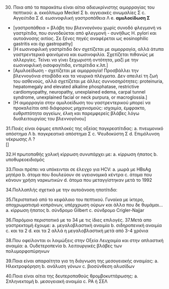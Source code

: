 30. Ποια από τα παρακάτω είναι αίτια αδιευκρίνιστης αιμορραγίας του πεπτικού: 
		a. εκκόλπωμα Meckel Σ
		b. αγγειακές ανωμαλίες Σ 
		c. Αγγειίτιδα Σ 
		d. εωσινοφιλική γαστροπάθεια Λ 
		e. __αμυλοείδωση Σ__

* [γαστροπάθεια = βλάβη του βλεννογόνου χωρίς συνοδό φλεγμονή vs γαστρίτιδα, που συνοδεύεται από φλεγμονή - συνήθως H. pylori και αυτοάνοσης αιτίας. Σε ξένες πηγές αναφέρεται ως eosinophilic gastritis και όχι gastropathy]
* [Η εωσινοφιλική γαστρίτιδα δεν σχετίζεται με αιμορραγία, αλλά άτυπα γαστρεντερικά φαινόμενα και εωσινοφιλία. Σχετίζεται πιθανώς με αλλεργίες. Τείνει να γίνει ξεχωριστή οντότητα, μαζί με την εωσινοφιλική οισοφαγίτιδα, εντερίτιδα κ.λπ.] 
* [Αμυλοείδωση - σχετίζεται με αιμορραγία! Προσβάλλει την βλεννογόνια στοιβάδα και τα νευρικά πλέγματα. Δεν απειλεί τη ζωή του ασθενούς, αλλά σχετίζεται με άλλες συννοσηρότητες: proteinuria, hepatomegaly and elevated alkaline phosphatase, restrictive cardiomyopathy, neuropathy, unexplained edema, carpal tunnel syndrome, unexplained facial or neck purpura, or macroglossia.]
* [Η αιμορραγία στην αμυλοείδωση του γαστρεντερικού μπορεί να προκαλείται από διάφορους μηχανισμούς: ισχαιμία, έμφρακτο, ευθριπτότητα αγγείων, έλκη και παρεμφερείς βλάβες λόγω δυσλειτουργίας του βλεννογόνου] 

31.Ποιές είναι όψιμες επιπλοκές της οξείας παγκρεατίτιδας: 
	a. πνευμονικό απόστημα Λ 
	b. παγκρεατικό απόστημα Σ 
	c. Ψευδοκύστη Σ 
	d. Επιμόλυνση νέκρωσης Λ ?  
[]

32.Η πρωτοπαθής χολική κίρρωση συνυπάρχει με: 
a. κίρρωση ήπατος
b. υποθυρεοειδισμός

33.Ποιοι πρέπει να υπόκεινται σε έλεγχο για HCV: 
a. μωρά με HBsAg μητέρα
b. άτομα που δουλεύουν σε υγειονομικά κέντρα 
c. άτομα που κάνουν χρήση ναρκωτικών
d. άτομα που μεταγγίστηκαν μετά το 1992 

34.Πολλαπλής σχετικά με την αυτοάνοση ηπατίτιδα:

35.Περιστατικό από το κεφάλαιο του πεπτικού. Γυναίκα με ίκτερο, αποχρωματισμό κοπράνων, υπέρχρωση ούρων και άλλα που δε θυμάμαι...
a. κίρρωση ήπατος
b. σύνδρομο Gilbert
c. σύνδρομο Crigler-Najjar

36.Παρόμοιο περιστατικό με το 34 με τις ίδιες επιλογές.
37.Μετά απο γαστρεκτομή έχουμε: 
a. μεγαλοβλαστική αναιμία
b. σιδηροπενική αναιμία
c. και τα 2
d. και τα 2 αλλά η μεγαλοβλαστική μετά από 
3-4 χρόνια

38.Που οφείλονται οι λοιμώξεις στην Οξεία Λευχαιμία και στην απλαστική αναιμία: 
a. Ουδετεροπενία
b. λειτουργικές βλάβες των πολυμορφοπύρηνων

39.Ποια είναι απαραίτητα για τη διάγνωση της μεσογειακής αναιμίας: 
a. Ηλεκτροφόρηση
b. ανάλυση γόνων
c. βιοσύνθεση αλυσίδων

40.Ποια είναι αίτια της δευτεροπαθούς θρομβοκυττάρωσης: 
a. Σπληνεκτομή
b. μεσογειακή αναιμία
c. ΡΑ ή ΣΕΛ
